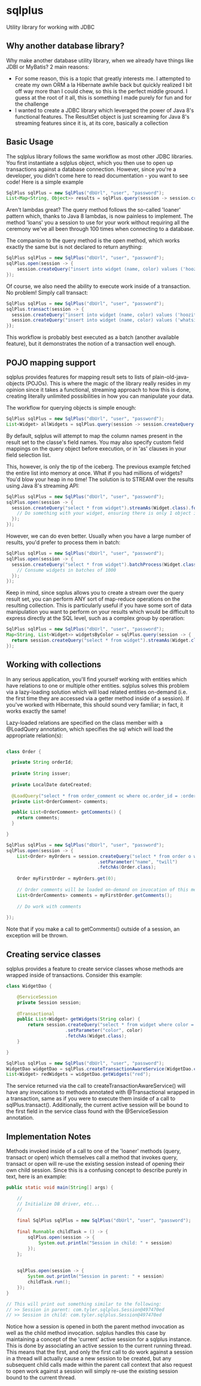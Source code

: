 # sqlplus
Utility library for working with JDBC

## Why another database library?
Why make another database utility library, when we already have things like JDBI or MyBatis? 2 main reasons:
* For some reason, this is a topic that greatly interests me. I attempted to create my own ORM a la Hibernate awhile back but quickly realized I bit off way more than I could chew, so this is the perfect middle ground. I guess at the root of it all, this is something I made purely for fun and for the challenge
* I wanted to create a JDBC library which leveraged the power of Java 8's functional features. The ResultSet object is just screaming for Java 8's streaming features since it is, at its core, basically a collection

## Basic Usage

The sqlplus library follows the same workflow as most other JDBC libraries. You first instantiate a sqlplus object, which you then use to open up transactions against a database connection. However, since you're a developer, you didn't come here to read documentation - you want to see code! Here is a simple example

```java
SqlPlus sqlPlus = new SqlPlus("dbUrl", "user", "password");
List<Map<String, Object>> results = sqlPlus.query(session -> session.createQuery("select * from widgets").fetch());
```

Aren't lambdas great? The query method follows the so-called 'loaner' pattern which, thanks to Java 8 lambdas, is now painless to implement. The method 'loans' you a session to use for your work without requiring all the ceremony we've all been through 100 times when connecting to a database.

The companion to the query method is the open method, which works exactly the same but is not declared to return anything:

```java
SqlPlus sqlPlus = new SqlPlus("dbUrl", "user", "password");
sqlPlus.open(session -> {
	session.createQuery("insert into widget (name, color) values ('hoozit', 'fire-red')").executeUpdate();
});
```

Of course, we also need the ability to execute work inside of a transaction. No problem! Simply call transact:
```java
SqlPlus sqlPlus = new SqlPlus("dbUrl", "user", "password");
sqlPlus.transact(session -> {
  session.createQuery("insert into widget (name, color) values ('hoozit', 'fire-red')").executeUpdate());
  session.createQuery("insert into widget (name, color) values ('whatsit', 'sky-blue')").executeUpdate());
});
```

This workflow is probably best executed as a batch (another available feature), but it demonstrates the notion of a transaction well enough.

## POJO mapping support

sqlplus provides features for mapping result sets to lists of plain-old-java-objects (POJOs). This is where the magic of the library really resides in my opinion since it takes a functional, streaming approach to how this is done, creating literally unlimited possibilities in how you can manipulate your data.

The workflow for querying objects is simple enough:
```java
SqlPlus sqlPlus = new SqlPlus("dbUrl", "user", "password");
List<Widget> allWidgets = sqlPlus.query(session -> session.createQuery("select * from widget").fetchAs(Widget.class));
```

By default, sqlplus will attempt to map the column names present in the result set to the classe's field names. You may also specify custom field mappings on the query object before execution, or in 'as' clauses in your field selection list.

This, however, is only the tip of the iceberg. The previous example fetched the entire list into memory at once. What if you had millions of widgets? You'd blow your heap in no time! The solution is to STREAM over the results using Java 8's streaming API:
```java
SqlPlus sqlPlus = new SqlPlus("dbUrl", "user", "password");
sqlPlus.open(session -> {
  session.createQuery("select * from widget").streamAs(Widget.class).forEach(widget -> {
    // Do something with your widget, ensuring there is only 1 object in memory at a time
  });
});
```

However, we can do even better. Usually when you have a large number of results, you'd prefer to process them in batch:
```java
SqlPlus sqlPlus = new SqlPlus("dbUrl", "user", "password");
sqlPlus.open(session -> {
  session.createQuery("select * from widget").batchProcess(Widget.class, 1000, batchOf1000Widgets -> {
    // Consume widgets in batches of 1000
  });
});
```

Keep in mind, since sqplus allows you to create a stream over the query result set, you can perform ANY sort of map-reduce operations on the resulting collection. This is particularly useful if you have some sort of data manipulation you want to perform on your results which would be difficult to express directly at the SQL level, such as a complex group by operation:
```java
SqlPlus sqlPlus = new SqlPlus("dbUrl", "user", "password");
Map<String, List<Widget>> widgetsByColor = sqlPlus.query(session -> {
  return session.createQuery("select * from widget").streamAs(Widget.class).collect(groupingBy(Widget::getColor));
});
```

## Working with collections

In any serious application, you'll find yourself working with entities which have relations to one or multiple other entities. sqlplus solves this problem via a lazy-loading solution which will load related entities on-demand (i.e. the first time they are accessed via a getter method inside of a session). If you've worked with Hibernate, this should sound very familiar; in fact, it works exactly the same!

Lazy-loaded relations are specified on the class member with a @LoadQuery annotation, which specifies the sql which will load the appropriate relation(s):
```java

class Order {

  private String orderId;
  
  private String issuer;
  
  private LocalDate dateCreated;
  
  @LoadQuery("select * from order_comment oc where oc.order_id = :orderId")
  private List<OrderComment> comments;

  public List<OrderComment> getComments() {
    return comments;
  }

}

SqlPlus sqlPlus = new SqlPlus("dbUrl", "user", "password");
sqlPlus.open(session -> {
	List<Order> myOrders = session.createQuery("select * from order o where o.issuer = :name")
	                              .setParameter("name", "twill")
	                              .fetchAs(Order.class);
										  
	Order myFirstOrder = myOrders.get(0);
  
	// Order comments will be loaded on-demand on invocation of this method
	List<OrderComments> comments = myFirstOrder.getComments();
	
	// Do work with comments
  
});
```

Note that if you make a call to getComments() outside of a session, an exception will be thrown.

## Creating service classes

sqlplus provides a feature to create service classes whose methods are wrapped inside of transactions. Consider this example:
```java
class WidgetDao {

	@ServiceSession
	private Session session;
	
	@Transactional
	public List<Widget> getWidgets(String color) {
		return session.createQuery("select * from widget where color = :color")
		              .setParameter("color", color)
		              .fetchAs(Widget.class);
	}

}

SqlPlus sqlPlus = new SqlPlus("dbUrl", "user", "password");
WidgetDao widgetDao = sqlPlus.createTransactionAwareService(WidgetDao.class);
List<Widget> redWidgets = widgetDao.getWidgets("red");
```

The service returned via the call to createTransactionAwareService() will have any invocations to methods annotated with @Transactional wrapped in a transaction, same as if you were to execute them inside of a call to sqlPlus.transact(). Additionally, the current active session will be bound to the first field in the service class found with the @ServiceSession annotation.

## Implementation Notes

Methods invoked inside of a call to one of the 'loaner' methods (query, transact or open) which themselves call a method that invokes query, transact or open will re-use the existing session instead of opening their own child session. Since this is a confusing concept to describe purely in text, here is an example:

```java
public static void main(String[] args) {

	//
	// Initialize DB driver, etc...
	//
	
	final SqlPlus sqlPlus = new SqlPlus("dbUrl", "user", "password");
	
	final Runnable childTask = () -> {
		sqlPlus.open(session -> {
			System.out.println("Session in child: " + session)
		});
	};
	
	
	sqlPlus.open(session -> {
		System.out.println("Session in parent: " + session)
		childTask.run();
	});
}

// This will print out something similar to the following:
// >> Session in parent: com.tyler.sqlplus.Session@497470ed
// >> Session in child: com.tyler.sqlplus.Session@497470ed
```

Notice how a session is opened in both the parent method invocation as well as the child method invocation. sqlplus handles this case by maintaining a concept of the 'current' active session for a sqlplus instance. This is done by associating an active session to the current running thread. This means that the first, and only the first call to do work against a session in a thread will actually cause a new session to be created, but any subsequent child calls made within the parent call context that also request to open work against a session will simply re-use the existing session bound to the current thread.